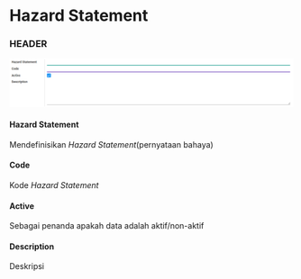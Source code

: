 # Hazard Statement

### <a name="bagian-header">HEADER</a>

![](../img/hazard-statement/form.png)

#### <a name="field-name">Hazard Statement</a>

Mendefinisikan *Hazard Statement*(pernyataan bahaya)

#### <a name="field-code">Code</a>

Kode *Hazard Statement*

#### <a name="field-active">Active</a>

Sebagai penanda apakah data adalah aktif/non-aktif

#### <a name="field-description">Description</a>

Deskripsi

